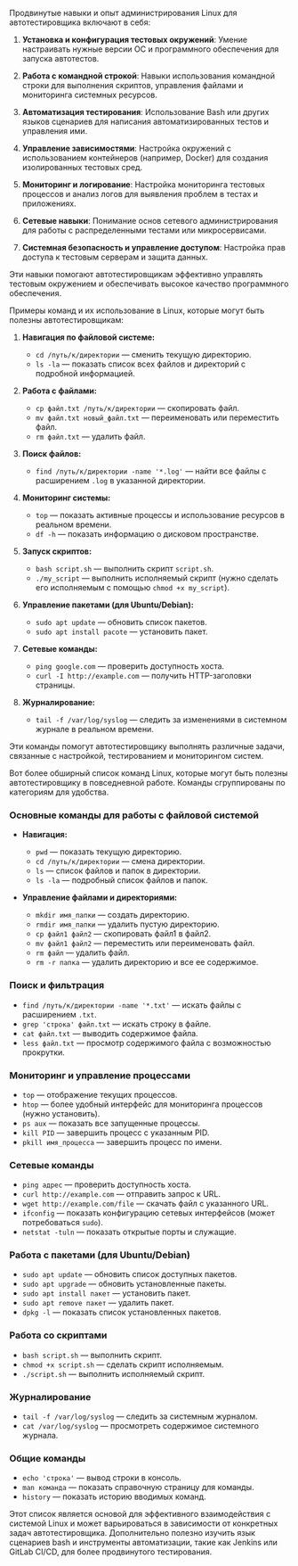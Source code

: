 Продвинутые навыки и опыт администрирования Linux для автотестировщика включают в себя: 

1. **Установка и конфигурация тестовых окружений**: Умение настраивать нужные версии ОС и программного обеспечения для запуска автотестов.


2. **Работа с командной строкой**: Навыки использования командной строки для выполнения скриптов, управления файлами и мониторинга системных ресурсов.

3. **Автоматизация тестирования**: Использование Bash или других языков сценариев для написания автоматизированных тестов и управления ими.

4. **Управление зависимостями**: Настройка окружений с использованием контейнеров (например, Docker) для создания изолированных тестовых сред.

5. **Мониторинг и логирование**: Настройка мониторинга тестовых процессов и анализ логов для выявления проблем в тестах и приложениях.

6. **Сетевые навыки**: Понимание основ сетевого администрирования для работы с распределенными тестами или микросервисами.

7. **Системная безопасность и управление доступом**: Настройка прав доступа к тестовым серверам и защита данных.

Эти навыки помогают автотестировщикам эффективно управлять тестовым окружением и обеспечивать высокое качество программного обеспечения.


Примеры команд и их использование в Linux, которые могут быть полезны автотестировщикам:

1. **Навигация по файловой системе:**
   - `cd /путь/к/директории` — сменить текущую директорию.
   - `ls -la` — показать список всех файлов и директорий с подробной информацией.

2. **Работа с файлами:**
   - `cp файл.txt /путь/к/директории` — скопировать файл.
   - `mv файл.txt новый_файл.txt` — переименовать или переместить файл.
   - `rm файл.txt` — удалить файл.

3. **Поиск файлов:**
   - `find /путь/к/директории -name '*.log'` — найти все файлы с расширением `.log` в указанной директории.

4. **Мониторинг системы:**
   - `top` — показать активные процессы и использование ресурсов в реальном времени.
   - `df -h` — показать информацию о дисковом пространстве.

5. **Запуск скриптов:**
   - `bash script.sh` — выполнить скрипт `script.sh`.
   - `./my_script` — выполнить исполняемый скрипт (нужно сделать его исполняемым с помощью `chmod +x my_script`).

6. **Управление пакетами (для Ubuntu/Debian):**
   - `sudo apt update` — обновить список пакетов.
   - `sudo apt install pacote` — установить пакет.

7. **Сетевые команды:**
   - `ping google.com` — проверить доступность хоста.
   - `curl -I http://example.com` — получить HTTP-заголовки страницы.

8. **Журналирование:**
   - `tail -f /var/log/syslog` — следить за изменениями в системном журнале в реальном времени.

Эти команды помогут автотестировщику выполнять различные задачи, связанные с настройкой, тестированием и мониторингом систем.


Вот более обширный список команд Linux, которые могут быть полезны автотестировщику в повседневной работе. Команды сгруппированы по категориям для удобства.

### Основные команды для работы с файловой системой
- **Навигация:**
  - `pwd` — показать текущую директорию.
  - `cd /путь/к/директории` — смена директории.
  - `ls` — список файлов и папок в директории.
  - `ls -la` — подробный список файлов и папок.

- **Управление файлами и директориями:**
  - `mkdir имя_папки` — создать директорию.
  - `rmdir имя_папки` — удалить пустую директорию.
  - `cp файл1 файл2` — скопировать файл1 в файл2.
  - `mv файл1 файл2` — переместить или переименовать файл.
  - `rm файл` — удалить файл.
  - `rm -r папка` — удалить директорию и все ее содержимое.

### Поиск и фильтрация
- `find /путь/к/директории -name '*.txt'` — искать файлы с расширением `.txt`.
- `grep 'строка' файл.txt` — искать строку в файле.
- `cat файл.txt` — выводить содержимое файла.
- `less файл.txt` — просмотр содержимого файла с возможностью прокрутки.

### Мониторинг и управление процессами
- `top` — отображение текущих процессов.
- `htop` — более удобный интерфейс для мониторинга процессов (нужно установить).
- `ps aux` — показать все запущенные процессы.
- `kill PID` — завершить процесс с указанным PID.
- `pkill имя_процесса` — завершить процесс по имени.

### Сетевые команды
- `ping адрес` — проверить доступность хоста.
- `curl http://example.com` — отправить запрос к URL.
- `wget http://example.com/file` — скачать файл с указанного URL.
- `ifconfig` — показать конфигурацию сетевых интерфейсов (может потребоваться `sudo`).
- `netstat -tuln` — показать открытые порты и служащие.

### Работа с пакетами (для Ubuntu/Debian)
- `sudo apt update` — обновить список доступных пакетов.
- `sudo apt upgrade` — обновить установленные пакеты.
- `sudo apt install пакет` — установить пакет.
- `sudo apt remove пакет` — удалить пакет.
- `dpkg -l` — показать список установленных пакетов.

### Работа со скриптами
- `bash script.sh` — выполнить скрипт.
- `chmod +x script.sh` — сделать скрипт исполняемым.
- `./script.sh` — выполнить исполняемый скрипт.

### Журналирование
- `tail -f /var/log/syslog` — следить за системным журналом.
- `cat /var/log/syslog` — просмотреть содержимое системного журнала.

### Общие команды
- `echo 'строка'` — вывод строки в консоль.
- `man команда` — показать справочную страницу для команды.
- `history` — показать историю вводимых команд.

Этот список является основой для эффективного взаимодействия с системой Linux и может варьироваться в зависимости от конкретных задач автотестировщика. Дополнительно полезно изучить язык сценариев bash и инструменты автоматизации, такие как Jenkins или GitLab CI/CD, для более продвинутого тестирования.
